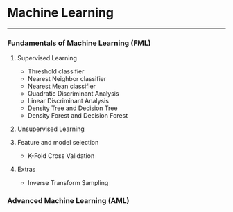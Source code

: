 # Machine Learning

***

### Fundamentals of Machine Learning (FML)

1. Supervised Learning
    * Threshold classifier
    * Nearest Neighbor classifier
    * Nearest Mean classifier
    * Quadratic Discriminant Analysis
    * Linear Discriminant Analysis
    * Density Tree and Decision Tree
    * Density Forest and Decision Forest

2. Unsupervised Learning

3. Feature and model selection
    * K-Fold Cross Validation

4. Extras
    * Inverse Transform Sampling

### Advanced Machine Learning (AML)
    
